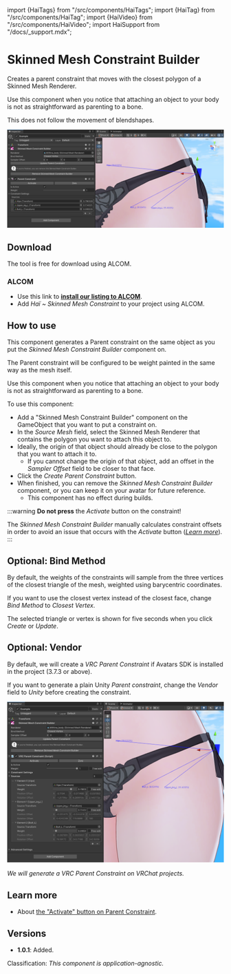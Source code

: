 import {HaiTags} from "/src/components/HaiTags";
import {HaiTag} from "/src/components/HaiTag";
import {HaiVideo} from "/src/components/HaiVideo";
import HaiSupport from "/docs/_support.mdx";

# Skinned Mesh Constraint Builder

<HaiTags>
<HaiTag isUniversal={true} />
</HaiTags>

Creates a parent constraint that moves with the closest polygon of a Skinned Mesh Renderer.

Use this component when you notice that attaching an object to your body is not as straightforward as parenting to a bone.

This does not follow the movement of blendshapes.

<HaiVideo src="../img/oSEDSUFVRj.mp4"></HaiVideo>

![Unity_4rDudyR3MY.png](img%2FUnity_4rDudyR3MY.png)

## Download

The tool is free for download using ALCOM.

### ALCOM

- Use this link to **[install our listing to ALCOM](vcc://vpm/addRepo?url=https://hai-vr.github.io/vpm-listing/index.json)**.
- Add *Haï ~ Skinned Mesh Constraint* to your project using ALCOM.

## How to use

This component generates a Parent constraint on the same object as you put the *Skinned Mesh Constraint Builder* component on.

The Parent constraint will be configured to be weight painted in the same way as the mesh itself.

Use this component when you notice that attaching an object to your body is not as straightforward as parenting to a bone.

<HaiSupport/>

To use this component:
- Add a "Skinned Mesh Constraint Builder" component on the GameObject that you want to put a constraint on.
- In the *Source Mesh* field, select the Skinned Mesh Renderer that contains the polygon you want to attach this object to.
- Ideally, the origin of that object should already be close to the polygon that you want to attach it to.
  - If you cannot change the origin of that object, add an offset in the *Sampler Offset* field to be closer to that face.
- Click the *Create Parent Constraint* button.
- When finished, you can remove the *Skinned Mesh Constraint Builder* component, or you can keep it on your avatar for future reference.
  - This component has no effect during builds.

:::warning
**Do not press** the *Activate* button on the constraint!

The *Skinned Mesh Constraint Builder* manually calculates constraint offsets in order to avoid an issue that occurs
with the *Activate* button (*[Learn more](/docs/research/other/constraint-activate.md)*).
:::

## Optional: Bind Method

By default, the weights of the constraints will sample from the three vertices of the closest triangle of the mesh,
weighted using barycentric coordinates.

If you want to use the closest vertex instead of the closest face, change *Bind Method* to *Closest Vertex*.

The selected triangle or vertex is shown for five seconds when you click *Create* or *Update*.

## Optional: Vendor

By default, we will create a *VRC Parent Constraint* if <HaiTag requiresVRChat={true} short={true} /> Avatars SDK is installed in the project (3.7.3 or above).

If you want to generate a plain Unity *Parent constraint*, change the *Vendor* field to *Unity* before creating the constraint.

![Unity_wwX1T9ck1l.png](img%2FUnity_wwX1T9ck1l.png)

*We will generate a VRC Parent Constraint on VRChat projects.*

## Learn more

- About [the "Activate" button on Parent Constraint](/docs/research/other/constraint-activate.md).

## Versions

- **1.0.1**: Added.

Classification: *This component is application-agnostic.*
